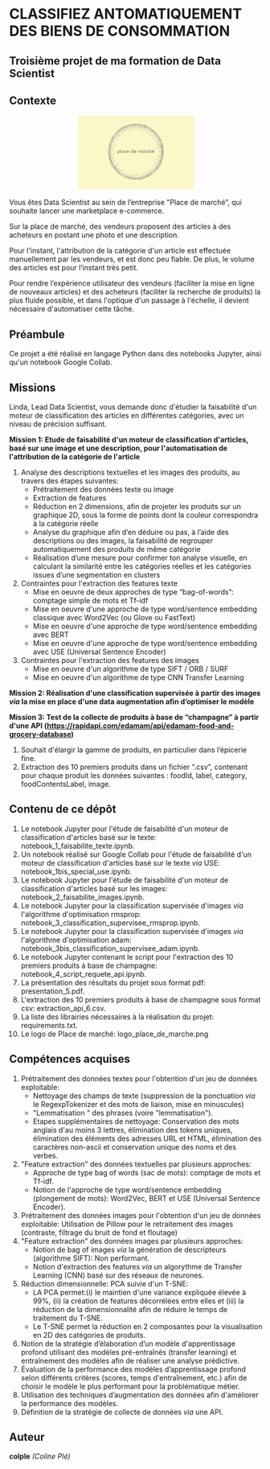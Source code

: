 # CLASSIFIEZ ANTOMATIQUEMENT DES BIENS DE CONSOMMATION

## Troisième projet de ma formation de Data Scientist

## Contexte

<p align="center">
  <img src="logo_place_de_marche.png" alt="Texte alternatif">
</p>

Vous êtes Data Scientist au sein de l’entreprise "Place de marché”, qui souhaite lancer une marketplace e-commerce.

Sur la place de marché, des vendeurs proposent des articles à des acheteurs en postant une photo et une description.

Pour l'instant, l'attribution de la catégorie d'un article est effectuée manuellement par les vendeurs, et est donc peu fiable. De plus, le volume des articles est pour l’instant très petit.

Pour rendre l’expérience utilisateur des vendeurs (faciliter la mise en ligne de nouveaux articles) et des acheteurs (faciliter la recherche de produits) la plus fluide possible, et dans l'optique d'un passage à l'échelle, il devient nécessaire d'automatiser cette tâche.

## Préambule
Ce projet a été réalisé en langage Python dans des notebooks Jupyter, ainsi qu'un notebook Google Collab.

## Missions
Linda, Lead Data Scientist, vous demande donc d'étudier la faisabilité d'un moteur de classification des articles en différentes catégories, avec un niveau de précision suffisant.

**Mission 1: Etude de faisabilité d'un moteur de classification d'articles, basé sur une image et une description, pour l'automatisation de l'attribution de la catégorie de l'article**
1. Analyse des descriptions textuelles et les images des produits, au travers des étapes suivantes:
    - Prétraitement des données texte ou image
    - Extraction de features
    - Réduction en 2 dimensions, afin de projeter les produits sur un graphique 2D, sous la forme de points dont la couleur correspondra à la catégorie réelle
    - Analyse du graphique afin d’en déduire ou pas, à l’aide des descriptions ou des images, la faisabilité de regrouper automatiquement des produits de même catégorie
    - Réalisation d’une mesure pour confirmer ton analyse visuelle, en calculant la similarité entre les catégories réelles et les catégories issues d’une segmentation en clusters
2. Contraintes pour l'extraction des features texte
    - Mise en oeuvre de deux approches de type “bag-of-words”: comptage simple de mots et Tf-idf
    - Mise en oeuvre d'une approche de type word/sentence embedding classique avec Word2Vec (ou Glove ou FastText)
    - Mise en oeuvre d'une approche de type word/sentence embedding avec BERT
    - Mise en oeuvre d'une approche de type word/sentence embedding avec USE (Universal Sentence Encoder)
3. Contraintes pour l'extraction des features des images
    - Mise en oeuvre d'un algorithme de type SIFT / ORB / SURF
    - Mise en oeuvre d'un algorithme de type CNN Transfer Learning
      
**Mission 2: Réalisation d'une classification supervisée à partir des images *via* la mise en place d'une data augmentation afin d’optimiser le modèle**

**Mission 3: Test de la collecte de produits à base de “champagne” à partir d'une API (https://rapidapi.com/edamam/api/edamam-food-and-grocery-database)**
1. Souhait d'élargir la gamme de produits, en particulier dans l’épicerie fine.
2. Extraction des 10 premiers produits dans un fichier “.csv”, contenant pour chaque produit les données suivantes : foodId, label, category, foodContentsLabel, image.

## Contenu de ce dépôt
1. Le notebook Jupyter pour l'étude de faisabilité d'un moteur de classification d'articles basé sur le texte: notebook_1_faisabilite_texte.ipynb.
2. Un notebook réalisé sur Google Collab pour l'étude de faisabilité d'un moteur de classification d'articles basé sur le texte *via* USE: notebook_1bis_special_use.ipynb.
3. Le notebook Jupyter pour l'étude de faisabilité d'un moteur de classification d'articles basé sur les images: notebook_2_faisabilite_images.ipynb.
4. Le notebook Jupyter pour la classification supervisée d'images *via* l'algorithme d'optimisation rmsprop: notebook_3_classification_supervisee_rmsprop.ipynb.
5. Le notebook Jupyter pour la classification supervisée d'images *via* l'algorithme d'optimisation adam: notebook_3bis_classification_supervisee_adam.ipynb.
6. Le notebook Jupyter contenant le script pour l'extraction des 10 premiers produits à base de champagne: notebook_4_script_requete_api.ipynb.
7. La présentation des résultats du projet sous format pdf: presentation_5.pdf.
8. L'extraction des 10 premiers produits à base de champagne sous format csv: extraction_api_6.csv.
9. La liste des librairies nécessaires à la réalisation du projet: requirements.txt.
10. Le logo de Place de marché: logo_place_de_marche.png

## Compétences acquises
1. Prétraitement des données textes pour l'obtention d'un jeu de données exploitable:
    - Nettoyage des champs de texte (suppression de la ponctuation *via* le RegexpTokenizer et des mots de liaison, mise en minuscules)
    - "Lemmatisation " des phrases (voire "lemmatisation").
    - Etapes supplémentaires de nettoyage: Conservation des mots anglais d'au moins 3 lettres, élimination des tokens uniques, élimination des éléments des adresses URL et HTML, élimination des caractères non-ascii et conservation unique des noms et des verbes.
2. "Feature extraction" des données textuelles par plusieurs approches:
    - Approche de type bag of words (sac de mots): comptage de mots et Tf-idf.
    - Notion de l'approche de type word/sentence embedding (plongement de mots): Word2Vec, BERT et USE (Universal Sentence Encoder).
3. Prétraitement des données images pour l'obtention d'un jeu de données exploitable: Utilisation de Pillow pour le retraitement des images (contraste, filtrage du bruit de fond et floutage)
4. "Feature extraction" des données images par plusieurs approches:
    - Notion de bag of images *via* la génération de descripteurs (algorithme SIFT): Non performant.
    - Notion d'extraction des features *via* un algorythme de Transfer Learning (CNN) basé sur des réseaux de neurones.
5. Réduction dimensionnelle: PCA suivie d'un T-SNE:
    - LA PCA permet:(i) le maintien d'une variance expliquée élevée à 99%, (ii) la création de features décorrélées entre elles et (iii) la réduction de la dimensionnalité afin de réduire le temps de traitement du T-SNE.
    - Le T-SNE permet la réduction en 2 composantes pour la visualisation en 2D des catégories de produits.
6. Notion de la stratégie d’élaboration d’un modèle d'apprentissage profond utilisant des modèles pré-entraînés (transfer learning) et entraînement des modèles afin de réaliser une analyse prédictive.
7. Évaluation de la performance des modèles d’apprentissage profond selon différents critères (scores, temps d'entraînement, etc.) afin de choisir le modèle le plus performant pour la problématique métier.
8. Utilisation des techniques d’augmentation des données afin d'améliorer la performance des modèles.
9. Définition de la stratégie de collecte de données *via* une API.

## Auteur
**colple** *(Coline Plé)*
